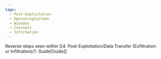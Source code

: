 ```yaml
---
tags:
  - Post-Exploitation
  - OperatingSystems
  - Windows
  - Concepts
  - Information
---
```


Reverse steps seen within [[4. Post-Exploitation/Data Transfer (Exfiltration or Infiltration)/1. Guide|Guide]] 
